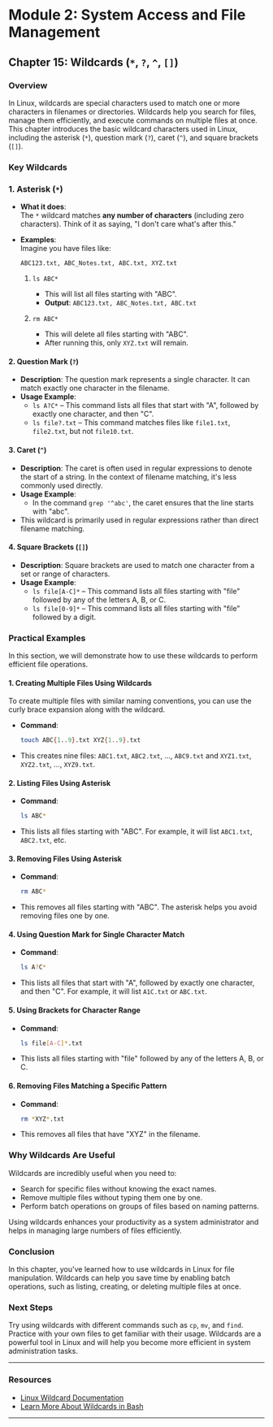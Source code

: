 # **Module 2: System Access and File Management**  
## **Chapter 15: Wildcards (`*`, `?`, `^`, `[]`)**

### **Overview**
In Linux, wildcards are special characters used to match one or more characters in filenames or directories. Wildcards help you search for files, manage them efficiently, and execute commands on multiple files at once. This chapter introduces the basic wildcard characters used in Linux, including the asterisk (`*`), question mark (`?`), caret (`^`), and square brackets (`[]`).

### **Key Wildcards**

### **1. Asterisk (`*`)**
- **What it does**:  
  The `*` wildcard matches **any number of characters** (including zero characters). Think of it as saying, "I don't care what's after this."

- **Examples**:  
  Imagine you have files like:
  ```
  ABC123.txt, ABC_Notes.txt, ABC.txt, XYZ.txt
  ```
  1. `ls ABC*`  
     - This will list all files starting with "ABC".  
     - **Output**: `ABC123.txt, ABC_Notes.txt, ABC.txt`

  2. `rm ABC*`  
     - This will delete all files starting with "ABC".  
     - After running this, only `XYZ.txt` will remain.

#### 2. **Question Mark (`?`)**
   - **Description**: The question mark represents a single character. It can match exactly one character in the filename.
   - **Usage Example**:  
     - `ls A?C*` – This command lists all files that start with "A", followed by exactly one character, and then "C".
     - `ls file?.txt` – This command matches files like `file1.txt`, `file2.txt`, but not `file10.txt`.

#### 3. **Caret (`^`)**
   - **Description**: The caret is often used in regular expressions to denote the start of a string. In the context of filename matching, it's less commonly used directly.
   - **Usage Example**:  
     - In the command `grep '^abc'`, the caret ensures that the line starts with "abc".
   - This wildcard is primarily used in regular expressions rather than direct filename matching.

#### 4. **Square Brackets (`[]`)**
   - **Description**: Square brackets are used to match one character from a set or range of characters.
   - **Usage Example**:  
     - `ls file[A-C]*` – This command lists all files starting with "file" followed by any of the letters A, B, or C.
     - `ls file[0-9]*` – This command lists all files starting with "file" followed by a digit.

### **Practical Examples**
In this section, we will demonstrate how to use these wildcards to perform efficient file operations.

#### 1. **Creating Multiple Files Using Wildcards**
To create multiple files with similar naming conventions, you can use the curly brace expansion along with the wildcard.
   - **Command**:  
     ```bash
     touch ABC{1..9}.txt XYZ{1..9}.txt
     ```
   - This creates nine files: `ABC1.txt`, `ABC2.txt`, ..., `ABC9.txt` and `XYZ1.txt`, `XYZ2.txt`, ..., `XYZ9.txt`.

#### 2. **Listing Files Using Asterisk**
   - **Command**:  
     ```bash
     ls ABC*
     ```
   - This lists all files starting with "ABC". For example, it will list `ABC1.txt`, `ABC2.txt`, etc.

#### 3. **Removing Files Using Asterisk**
   - **Command**:  
     ```bash
     rm ABC*
     ```
   - This removes all files starting with "ABC". The asterisk helps you avoid removing files one by one.

#### 4. **Using Question Mark for Single Character Match**
   - **Command**:  
     ```bash
     ls A?C*
     ```
   - This lists all files that start with "A", followed by exactly one character, and then "C". For example, it will list `A1C.txt` or `ABC.txt`.

#### 5. **Using Brackets for Character Range**
   - **Command**:  
     ```bash
     ls file[A-C]*.txt
     ```
   - This lists all files starting with "file" followed by any of the letters A, B, or C.

#### 6. **Removing Files Matching a Specific Pattern**
   - **Command**:  
     ```bash
     rm *XYZ*.txt
     ```
   - This removes all files that have "XYZ" in the filename.

### **Why Wildcards Are Useful**
Wildcards are incredibly useful when you need to:
- Search for specific files without knowing the exact names.
- Remove multiple files without typing them one by one.
- Perform batch operations on groups of files based on naming patterns.

Using wildcards enhances your productivity as a system administrator and helps in managing large numbers of files efficiently.

### **Conclusion**
In this chapter, you've learned how to use wildcards in Linux for file manipulation. Wildcards can help you save time by enabling batch operations, such as listing, creating, or deleting multiple files at once.

### **Next Steps**
Try using wildcards with different commands such as `cp`, `mv`, and `find`. Practice with your own files to get familiar with their usage. Wildcards are a powerful tool in Linux and will help you become more efficient in system administration tasks.

---

### **Resources**
- [Linux Wildcard Documentation](https://linux.die.net/man/7/glob)  
- [Learn More About Wildcards in Bash](https://tldp.org/LDP/abs/html/globbingref.html)

---
